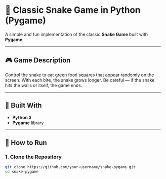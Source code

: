 # 🐍 Classic Snake Game in Python (Pygame)

A simple and fun implementation of the classic **Snake Game** built with **Pygame**.

---

## 🎮 Game Description

Control the snake to eat green food squares that appear randomly on the screen. With each bite, the snake grows longer. Be careful — if the snake hits the walls or itself, the game ends.

---

## 🧰 Built With

- **Python 3**
- **Pygame** library

---

## 🚀 How to Run

### 1. Clone the Repository

```bash
git clone https://github.com/your-username/snake-pygame.git
cd snake-pygame
